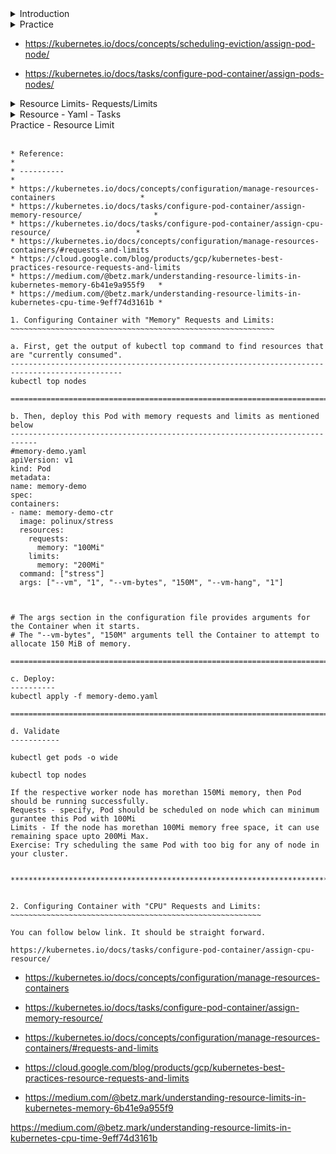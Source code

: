 <details>
<summary>Introduction</summary>
<br>
  
  <img width="997" alt="image" src="https://user-images.githubusercontent.com/75510135/166106312-99691961-50f1-4478-a28f-5f5afa3f840c.png">


  <img width="832" alt="image" src="https://user-images.githubusercontent.com/75510135/166106295-14e5dba4-7fc8-4905-b4c9-b49e7673ca63.png">

</details>

<details>
<summary>Practice</summary>
<br>

  ```
* Reference:                                                                                      *
* ----------                                                                                      *
* https://kubernetes.io/docs/concepts/scheduling-eviction/assign-pod-node/                        *
*                                                                                                 *

1. Labeling Node:
-----------------

kubectl get nodes --show-labels
kubectl label nodes worker-1 disktype=ssd

kubectl get nodes --show-labels
kubectl get pods -o wide

***************************************************************************************************

2. Deploying Node-Selector YAML:
--------------------------------

# nodeSelector-pod.yaml
apiVersion: v1
kind: Pod
metadata:
  name: nodeselector-pod
  labels:
    env: test
spec:
  containers:
  - name: nginx
    image: nginx
    imagePullPolicy: IfNotPresent
  nodeSelector:
    disktype: ssd

-------

kubectl apply -f ns.yaml


***************************************************************************************************

3. Testing:
-----------

kubectl get pods -o wide
kubectl get nodes --show-labels

# Let's Delete and Deploy "again" to ensure Pod is deployed on the same node which is lablelled above.
kubectl delete -f ns.yaml
kubectl apply -f ns.yaml

kubectl get pods -o wide
kubectl get nodes --show-labels


***************************************************************************************************

4. Cleanup:
-----------
kubectl label nodes worker-1 disktype-
kubectl delete pods nodeselector-pod
  ```
</details>

- https://kubernetes.io/docs/concepts/scheduling-eviction/assign-pod-node/

- https://kubernetes.io/docs/tasks/configure-pod-container/assign-pods-nodes/


<details>
<summary>Resource Limits- Requests/Limits</summary>
<br>
  
  <img width="952" alt="image" src="https://user-images.githubusercontent.com/75510135/166106769-25afae77-2c81-49d2-af27-caf9a649c047.png">

  <img width="902" alt="image" src="https://user-images.githubusercontent.com/75510135/166106750-5d3adba4-bfbb-4f4c-9e88-cf0e13f2853c.png">

</details>

<details>
<summary>Resource - Yaml - Tasks</summary>
<br>

  
  <img width="949" alt="image" src="https://user-images.githubusercontent.com/75510135/166107052-d0d72928-2483-44f5-b564-f90a6ac44edc.png">

</details>

<summary>Practice - Resource Limit</summary>
<br>

  ```
  * Reference:                                                                                      *
* ----------                                                                                      *
* https://kubernetes.io/docs/concepts/configuration/manage-resources-containers                   *
* https://kubernetes.io/docs/tasks/configure-pod-container/assign-memory-resource/                *
* https://kubernetes.io/docs/tasks/configure-pod-container/assign-cpu-resource/                   *
* https://kubernetes.io/docs/concepts/configuration/manage-resources-containers/#requests-and-limits
* https://cloud.google.com/blog/products/gcp/kubernetes-best-practices-resource-requests-and-limits
* https://medium.com/@betz.mark/understanding-resource-limits-in-kubernetes-memory-6b41e9a955f9   *
* https://medium.com/@betz.mark/understanding-resource-limits-in-kubernetes-cpu-time-9eff74d3161b *

1. Configuring Container with "Memory" Requests and Limits:
~~~~~~~~~~~~~~~~~~~~~~~~~~~~~~~~~~~~~~~~~~~~~~~~~~~~~~~~~~~

a. First, get the output of kubectl top command to find resources that are "currently consumed".
-----------------------------------------------------------------------------------------------
kubectl top nodes

===================================================================================================

b. Then, deploy this Pod with memory requests and limits as mentioned below
----------------------------------------------------------------------------
#memory-demo.yaml
apiVersion: v1
kind: Pod
metadata:
  name: memory-demo
spec:
  containers:
  - name: memory-demo-ctr
    image: polinux/stress
    resources:
      requests:
        memory: "100Mi"
      limits:
        memory: "200Mi"
    command: ["stress"]
    args: ["--vm", "1", "--vm-bytes", "150M", "--vm-hang", "1"]



# The args section in the configuration file provides arguments for the Container when it starts. 
# The "--vm-bytes", "150M" arguments tell the Container to attempt to allocate 150 MiB of memory.

===================================================================================================

c. Deploy:
----------
kubectl apply -f memory-demo.yaml

===================================================================================================

d. Validate
-----------

kubectl get pods -o wide

kubectl top nodes

If the respective worker node has morethan 150Mi memory, then Pod should be running successfully.
Requests - specify, Pod should be scheduled on node which can minimum gurantee this Pod with 100Mi
Limits - If the node has morethan 100Mi memory free space, it can use remaining space upto 200Mi Max.
Exercise: Try scheduling the same Pod with too big for any of node in your cluster.


***************************************************************************************************


2. Configuring Container with "CPU" Requests and Limits:
~~~~~~~~~~~~~~~~~~~~~~~~~~~~~~~~~~~~~~~~~~~~~~~~~~~~~~~~

You can follow below link. It should be straight forward.

https://kubernetes.io/docs/tasks/configure-pod-container/assign-cpu-resource/
  ```
</details>

- https://kubernetes.io/docs/concepts/configuration/manage-resources-containers

- https://kubernetes.io/docs/tasks/configure-pod-container/assign-memory-resource/

- https://kubernetes.io/docs/concepts/configuration/manage-resources-containers/#requests-and-limits

- https://cloud.google.com/blog/products/gcp/kubernetes-best-practices-resource-requests-and-limits

- https://medium.com/@betz.mark/understanding-resource-limits-in-kubernetes-memory-6b41e9a955f9

https://medium.com/@betz.mark/understanding-resource-limits-in-kubernetes-cpu-time-9eff74d3161b
